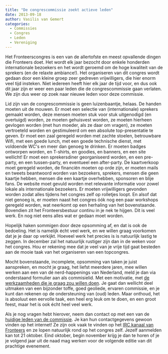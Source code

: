 ```yaml
---
title: "De congrescommissie zoekt actieve leden"
date: 2013-09-18
author: Vasilis van Gemert
categories: 
  - Commissies
  - Congres
  - Leden
  - Vereniging
---
```

Het Fronteerscongres is een van de allertofste en meest opvallende dingen die Fronteers doet. Het wordt elk jaar bezocht door enkele honderden internationale bezoekers en het wordt geroemd om de hoge kwaliteit van de sprekers (en de relaxte ambiance!). Het organiseren van dit congres wordt gedaan door een kleine groep zeer gedreven vrijwilligers, die hier enorm veel tijd insteken. Niet iedereen heeft hier elk jaar de tijd voor, en dus ook dit jaar zijn er weer een paar leden die de congrescommissie gaan verlaten. We zijn dus weer op zoek naar nieuwe leden voor deze commissie.

Lid zijn van de congrescommissie is geen luizenbaantje, helaas. De handen moeten uit de mouwen. Er moet een selectie van (internationale) sprekers gemaakt worden, deze mensen moeten stuk voor stuk uitgenodigd (en overtuigd) worden, ze moeten gehuisvest worden, ze moeten hierheen gevlogen worden (met hun moeder, als ze daar om vragen), ze moeten vertroeteld worden en gestimuleerd om een absolute top-presentatie te geven. Er moet een zaal geregeld worden met zachte stoelen, betrouwbare Wifi, met een goede lunch, met een goede technische dienst, met voldoende WC's en meer dan genoeg te drinken. Er moeten badges ontworpen worden, en T-shirts, en goodies, en banners, en een site wellicht! Er moet een sprekersdiner georganiseerd worden, en een pre-party, en een tussen-party, en eventueel een after-party. De kaartverkoop moet geregeld worden, de financiën moeten op orde zijn, er moeten mails en tweets beantwoord worden van bezoekers, sprekers, mensen die geen kaartje hebben, mensen die een kaartje overhebben, sponsoren en blije fans. De website moet gevuld worden met relevante informatie voor zowel lokale als internationale bezoekers. Er moeten vrijwilligers gevonden worden zodat alles tijdens het congres zelf op rolletjes loopt. En alsof dat niet genoeg is, er moeten naast het congres óók nog een paar workshops geregeld worden, wat neerkomt op een herhaling van het bovenstaande. Bovendien zit het Fronteersbestuur continu in je nek te hijgen. Dit is veel werk. En nog niet eens  alles wat er gedaan moet worden.

Hopelijk haken sommigen door deze opsomming af, en dat is ook de bedoeling. Het is namelijk écht veel werk, en we willen graag voorkomen dat je je daar op verkijkt. Hoeveel werk het precies is is natuurlijk lastig te zeggen. In december zal het natuurlijk rustiger zijn dan in de weken voor het congres. Hou er rekening mee dat je veel van je vrije tijd gaat besteden aan de mooie taak van het organiseren van een topcongres.

Mocht bovenstaande, incomplete, opsomming van taken je juist aanspreken, en mocht je graag, het liefst meerdere jaren, mee willen werken aan een van dé nerd-happenings van Nederland, meld je dan via onderstaand formulier aan als commisielid. Met een motivatie, met [de werkzaamheden die je graag zou willen doen](/congres/2013/colophon). Je gaat dan wellicht deel uitmaken van een bijzonder toffe, goed geoliede, ervaren commissie, en je kunt dan rekenen op de ondersteuning van (oud) leden. Maar onthoud, het is absoluut een eervolle taak, een heel erg leuk om te doen, en een groot feest, maar het is ook écht heel veel werk.

Als je nog vragen hebt hierover, neem dan contact op met een van de [huidige leden van de commissie](/congres/2013/colophon). Je kan hun contactgegevens gewoon vinden op het internet! Ze zijn ook vaak te vinden op het [IRC kanaal van Fronteers](http://webchat.freenode.net/?channels=fronteers) en ze lopen natuurlijk rond op het congres zelf. Jezelf aanmelden kan tot 21 oktober. Eind oktober, begin november krijg je dan te horen of je je volgend jaar uit de naad mag werken voor de volgende editie van dit prachtige evenement.

